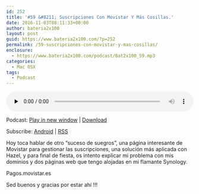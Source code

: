 ```yaml
---
id: 252
title: '#59 &#8211; Suscripciones Con Movistar Y Más Cosillas.'
date: 2016-11-03T08:11:33+00:00
author: bateria2x100
layout: post
guid: https://www.bateria2x100.com/?p=252
permalink: /59-suscripciones-con-movistar-y-mas-cosillas/
enclosure:
  - https://www.bateria2x100.com/podcast/Bat2x100_59.mp3
categories:
  - Mac OSX
tags:
  - Podcast
---
```

<div class="powerpress_player" id="powerpress_player_5908">
  <audio class="wp-audio-shortcode" id="audio-252-61" preload="none" style="width: 100%;" controls="controls"><source type="audio/mpeg" src="https://www.bateria2x100.com/podcast/Bat2x100_59.mp3?_=61" /><a href="https://www.bateria2x100.com/podcast/Bat2x100_59.mp3">https://www.bateria2x100.com/podcast/Bat2x100_59.mp3</a></audio>
</div>

<p class="powerpress_links powerpress_links_mp3">
  Podcast: <a href="https://www.bateria2x100.com/podcast/Bat2x100_59.mp3" class="powerpress_link_pinw" target="_blank" title="Play in new window" onclick="return powerpress_pinw('https://www.bateria2x100.com/?powerpress_pinw=252-podcast');" rel="nofollow">Play in new window</a> | <a href="https://www.bateria2x100.com/podcast/Bat2x100_59.mp3" class="powerpress_link_d" title="Download" rel="nofollow" download="Bat2x100_59.mp3">Download</a>
</p>

<p class="powerpress_links powerpress_subscribe_links">
  Subscribe: <a href="https://subscribeonandroid.com/www.bateria2x100.com/feed/podcast/" class="powerpress_link_subscribe powerpress_link_subscribe_android" title="Subscribe on Android" rel="nofollow">Android</a> | <a href="https://www.bateria2x100.com/feed/podcast/" class="powerpress_link_subscribe powerpress_link_subscribe_rss" title="Subscribe via RSS" rel="nofollow">RSS</a>
</p>

Hoy toca hablar de otro &#8220;suceso de suegros&#8221;, una página interesante de Movistar para gestionar las suscripciones, una solución más aplicada con Hazel, y para final de fiesta, os intento explicar mi problema con mis dominios y dos páginas web que tengo alojadas en mi flamante Synology.

Pagos.movistar.es

Sed buenos y gracias por estar ahí !!!